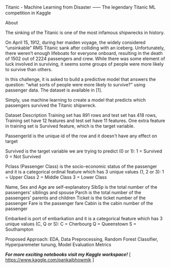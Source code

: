 Titanic - Machine Learning from Disaster
⸺ The legendary Titanic ML competition in Kaggle


About

The sinking of the Titanic is one of the most infamous shipwrecks in history.

On April 15, 1912, during her maiden voyage, the widely considered “unsinkable” RMS Titanic sank after colliding with an iceberg. Unfortunately, there weren’t enough lifeboats for everyone onboard, resulting in the death of 1502 out of 2224 passengers and crew. While there was some element of luck involved in surviving, it seems some groups of people were more likely to survive than others.

In this challenge, it is asked to build a predictive model that answers the question: “what sorts of people were more likely to survive?” using passenger data. The dataset is available in [1].

Simply, use machine learning to create a model that predicts which passengers survived the Titanic shipwreck.

Dataset Description
Training set has 891 rows and test set has 418 rows,
Training set have 12 features and test set have 11 features. 
One extra feature in training set is Survived feature, which is the target variable.

PassengerId is the unique id of the row and it doesn't have any effect on target

Survived is the target variable we are trying to predict (0 or 1):
1 = Survived
0 = Not Survived

Pclass (Passenger Class) is the socio-economic status of the passenger and it is a categorical ordinal feature which has 3 unique values (1, 2 or 3):
1 = Upper Class
2 = Middle Class
3 = Lower Class

Name, Sex and Age are self-explanatory
SibSp is the total number of the passengers' siblings and spouse
Parch is the total number of the passengers' parents and children
Ticket is the ticket number of the passenger
Fare is the passenger fare
Cabin is the cabin number of the passenger

Embarked is port of embarkation and it is a categorical feature which has 3 unique values (C, Q or S):
C = Cherbourg
Q = Queenstown
S = Southampton

Proposed Approach: 
EDA, Data Preprocessing, Random Forest Classifier, Hyperparemeter tunung, Model Evaluation Metrics


***For more exciting notebooks visit my Kaggle workspace!***  [ https://www.kaggle.com/pankajbhowmik ]